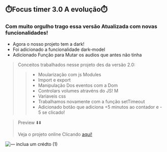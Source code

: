 ## ⏱️Focus timer 3.0  A evolução⏱️
### Com muito orgulho trago essa versão Atualizada com novas funcionalidades!
* Agora o nosso projeto tem a dark! 
* Foi adicionado a funcionalidade dark-model
* Adicionado Função para Mutar os audios que antes não tinha
> Conceitos trabalhados nesse projeto des da versão 2.0:
>> * Moularização com js Modules
>> * Import e export
>> * Manipulação Dos eventos com a Dom
>> * Controlars volumes atravéns do JS! M
>> * Variaveis css
>> * Trabalhamos novamente com a função setTimeout
>> * Adicionado botão  que adiciona  +5 minutos ao contador e - 5 se clicado!





>  Preview ⬇️⬇️ <p>Veja o projeto online Clicando <a href="https://novofocustimer.netlify.app/">aqui!</a></p>


![— inclua um crédto (1)](https://user-images.githubusercontent.com/107922389/183080333-8e6ef631-1eb2-42ce-94a2-ee0810de8844.gif)

